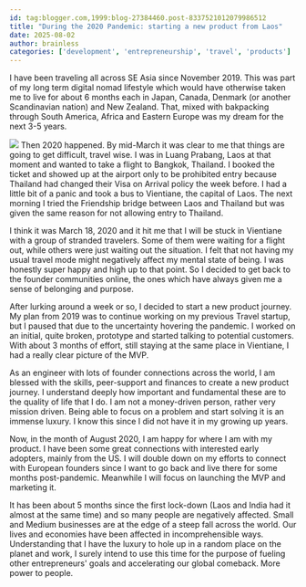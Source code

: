 ```yaml
---
id: tag:blogger.com,1999:blog-27384460.post-8337521012079986512
title: "During the 2020 Pandemic: starting a new product from Laos"
date: 2025-08-02
author: brainless
categories: ['development', 'entrepreneurship', 'travel', 'products']
---
```


I have been traveling all across SE Asia since November 2019. This was part of my long term digital nomad lifestyle which would have otherwise taken me to live for about 6 months each in Japan, Canada, Denmark (or another Scandinavian nation) and New Zealand. That, mixed with bakpacking through South America, Africa and Eastern Europe was my dream for the next 3-5 years.

[![](https://upload.wikimedia.org/wikipedia/commons/1/10/Patuxay%2C_Vientiane%2C_Laos.jpg)](https://upload.wikimedia.org/wikipedia/commons/1/10/Patuxay%2C_Vientiane%2C_Laos.jpg) Then 2020 happened. By mid-March it was clear to me that things are going to get difficult, travel wise. I was in Luang Prabang, Laos at that moment and wanted to take a flight to Bangkok, Thailand. I booked the ticket and showed up at the airport only to be prohibited entry because Thailand had changed their Visa on Arrival policy the week before. I had a little bit of a panic and took a bus to Vientiane, the capital of Laos. The next morning I tried the Friendship bridge between Laos and Thailand but was given the same reason for not allowing entry to Thailand.

I think it was March 18, 2020 and it hit me that I will be stuck in Vientiane with a group of stranded travelers. Some of them were waiting for a flight out, while others were just waiting out the situation. I felt that not having my usual travel mode might negatively affect my mental state of being. I was honestly super happy and high up to that point. So I decided to get back to the founder communities online, the ones which have always given me a sense of belonging and purpose.

After lurking around a week or so, I decided to start a new product journey. My plan from 2019 was to continue working on my previous Travel startup, but I paused that due to the uncertainty hovering the pandemic. I worked on an initial, quite broken, prototype and started talking to potential customers. With about 3 months of effort, still staying at the same place in Vientiane, I had a really clear picture of the MVP.

As an engineer with lots of founder connections across the world, I am blessed with the skills, peer-support and finances to create a new product journey. I understand deeply how important and fundamental these are to the quality of life that I do. I am not a money-driven person, rather very mission driven. Being able to focus on a problem and start solving it is an immense luxury. I know this since I did not have it in my growing up years.  

Now, in the month of August 2020, I am happy for where I am with my product. I have been some great connections with interested early adopters, mainly from the US. I will double down on my efforts to connect with European founders since I want to go back and live there for some months post-pandemic. Meanwhile I will focus on launching the MVP and marketing it.

It has been about 5 months since the first lock-down (Laos and India had it almost at the same time) and so many people are negatively affected. Small and Medium businesses are at the edge of a steep fall across the world. Our lives and economies have been affected in incomprehensible ways. Understanding that I have the luxury to hole up in a random place on the planet and work, I surely intend to use this time for the purpose of fueling other entrepreneurs' goals and accelerating our global comeback. More power to people.